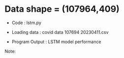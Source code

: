 # Data shape = (107964,409)

* Code : lstm.py

* Loading data : covid data 107694 20230411.csv

* Program Output : LSTM model performance

Note: 

